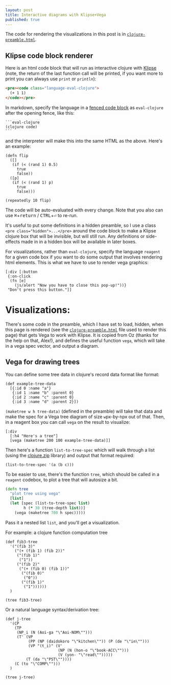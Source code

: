 ```yaml
---
layout: post
title: Interactive diagrams with Klipse+Vega
published: true
---
```


The code for rendering the visualizations in this post is in [`clojure-preamble.html`](https://github.com/jahoo/jahoo.github.io/blob/master/_includes/clojure-preamble.html).

## Klipse code block renderer

Here is an html code block that will run as interactive clojure with [Klipse](https://github.com/viebel/klipse) (note, the return of the last function call will be printed, if you want more to print you can always use `print` or `println`):

```html
<pre><code class="language-eval-clojure">
  (+ 1 1)
</code></pre>
```

In markdown, specify the language in a [fenced code block](https://www.markdownguide.org/extended-syntax/#:~:text=syntax%20highlighting%20for%20fenced%20code%20blocks) as `eval-clojure` after the opening fence, like this:

~~~
```eval-clojure
(clojure code)
```
~~~

and the interpreter will make this into the same HTML as the above. Here's an example:

```eval-clojure
(defn flip
  ([]
   (if (< (rand 1) 0.5)
     true
     false))
  ([p]
   (if (< (rand 1) p)
     true
     false)))

(repeatedly 10 flip)
```

The code will be auto-evaluated with every change. Note that you also can use <kbd>⌘</kbd>+<kbd>return</kbd> / <kbd>CTRL</kbd>+<kbd>⏎</kbd> to re-run. 

It's useful to put some definitions in a hidden preamble, so I use a class `<pre class="hidden">...</pre>` around the code block to make a Klipse clojure box that will be invisible, but will still run. Any definitions or side-effects made in in a hidden box will be available in later boxes.

For visualizations, rather than `eval-clojure`, specify the language `reagent` for a given code box if you want to do some output that involves rendering html elements. This is what we have to use to render vega graphics:

```reagent
[:div [:button
 {:on-click
  (fn [e]
    (js/alert "Now you have to close this pop-up!"))}
 "Don't press this button."]]
```


# Visualizations:

There's some code in the preamble, which I have set to load, hidden, when this page is rendered (see the [`clojure-preamble.html`](https://github.com/jahoo/jahoo.github.io/blob/master/_includes/clojure-preamble.html) file used to render this page) that gets Vega to work with Klipse. It is copied from Oz (thanks for the help on that, Alex!), and defines the useful function `vega`, which will take in a vega spec vector, and output a diagram.  

<!-- ## Vega for plotting

Here's an example of a histogram. To start, here's how to make a simple bar graph: in a clojure box, create a function to make a reagent element:

```eval-clojure
(defn three-bar-graph [A B C]
  {:data {
          :values [
                   {:value "A", :count A},
                   {:value "B", :count B},
                   {:value "C", :count C}
                   ]
          },
   :mark "bar",
   :encoding {
              :x {:field "value", :type "ordinal"},
              :y {:field "count", :type "quantitative"}
              }})
```

Then, in a reagent box you can call `vega` on that to print the visualization (and whatever html you want).  Use square brackets rather than parentheses outside the function.
```reagent
[:div
  [:h4 "Example:"]
  [:p "Here's a " [:code "three-bar-graph"]]
  [vega (three-bar-graph 10 12 10)]]
```

Note the **visualizations need to be in a `reagent` code box** to be rendered. In an `eval-clojure` box they don't render.

```eval-clojure
(vega (three-bar-graph 10 12 10))
```

### Histograms:

The following code (which is executed in the preamble for this page) 
defines a function `hist` which will render a histogram
of a given list of observations:


```clojure
(defn list-to-data [l]
  """ takes a list and returns a record
  in the right format for vega data,
  with each list element the label to a field named 'x'"""
  (defrecord rec [x])
  {:values (into [] (map ->rec l))})

(defn makehist [data]
  {
   :$schema "https://vega.github.io/schema/vega-lite/v4.json",
   :data data,
   :mark "bar",
   :encoding {
              :x {:field "x",
                  :type "ordinal"},
              :y {:aggregate "count",
                  :type "quantitative"}
              }
   })

(defn hist [l]
  (vega (makehist (list-to-data l))))
```


Here is `hist` called on a list of numbers (**must be in a `reagent` code box**).
```reagent
(hist [0 5 2 1 2 3 4 3 3 3 4 5 19 20 20 21 20 20 19 18])
```
or truth values
```reagent
(hist (repeatedly 100 flip))
```

or lists...
```reagent
(defn sample-kleene-ab []
  (if (flip) '() (cons (if (flip) 'a 'b) (sample-kleene-ab))))

(hist (repeatedly 200 sample-kleene-ab))
```

`hist` is defined in the preamble, so it is available on any page.

 -->
## Vega for drawing trees

You can define some tree data in clojure's record data format like format:

```eval-clojure
(def example-tree-data
  [{:id 0 :name "a"}
   {:id 1 :name "b" :parent 0}
   {:id 2 :name "c" :parent 0}
   {:id 3 :name "d" :parent 2}])
```

`(maketree w h tree-data)` (defined in the preamble) will take that data and make the spec for a Vega tree diagram of size `w`px-by-`h`px out of that. Then, in a reagent box you can call `vega` on the result to visualize:

```reagent
[:div
  [:h4 "Here's a tree"]
  [vega (maketree 200 100 example-tree-data)]]
```

Then here's a function `list-to-tree-spec` which will walk through a list (using the [clojure.zip](https://clojuredocs.org/clojure.zip) library) and output that format required:

```eval-clojure
(list-to-tree-spec '(a (b c)))
```

To be easier to use, there's the function `tree`, which should be called in a `reagent` codebox, to plot a tree that will autosize a bit.

```clojure
(defn tree
  "plot tree using vega"
  [list]
  (let [spec (list-to-tree-spec list)
        h (* 30 (tree-depth list))]
    (vega (maketree 700 h spec)))))
```

Pass it a nested list `list`, and you'll get a visualization.

For example: a clojure function computation tree

```eval-clojure
(def fib3-tree
  '("(fib 3)"
    ("(+ (fib 1) (fib 2))"
     ("(fib 1)"
      ("1"))
     ("(fib 2)"
      ("(+ (fib 0) (fib 1))"
       ("(fib 0)"
        ("0"))
       ("(fib 1)"
        ("1"))))))
  )
```

```reagent
(tree fib3-tree)
```

Or a natural language syntax/derivation tree:

```eval-clojure
(def j-tree
  '(CP 
    (TP 
     (NP_i (N (Aoi-ga "\"Aoi-NOM\"")))
     (T' (VP 
          (PP (NP (daidokoro "\"kitchen\"")) (P (de "\"in\""))) 
          (VP "(t_i)" (V' 
                       (NP (N (hon-o "\"book-ACC\"")))
                       (V (yon- "\"read\"")))))
         (T (da "\"PST\"")))) 
    (C (to "\"COMP\"")))
  )
```

```reagent
(tree j-tree)
```
